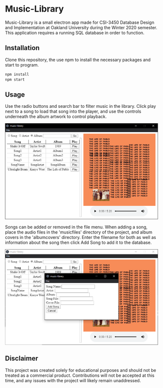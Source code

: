 # Music-Library

Music-Library is a small electron app made for CSI-3450 Database Design and Implementation at Oakland University during the Winter 2020 semester. This application requires a running SQL database in order to function.

## Installation

Clone this repository, the use npm to install the necessary packages and start to program.

```bash
npm install
npm start
```

## Usage

Use the radio buttons and search bar to filter music in the library. Click play next to a song to load that song into the player, and use the controls underneath the album artwork to control playback. 

![Playback Screen](/images/playback-screen.png)

Songs can be added or removed in the file menu. When adding a song, place the audio files in the 'musicfiles' directory of the project, and album covers in the 'albumcovers' directory. Enter the filename for both as well as information about the song then click Add Song to add it to the database.

![Adding a Song](/images/adding-song.png)

## Disclaimer

This project was created solely for educational purposes and should not be treated as a commercial product. Contributions will not be accepted at this time, and any issues with the project will likely remain unaddressed. 
